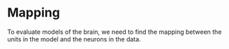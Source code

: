 # Mapping

To evaluate models of the brain, we need to find the mapping between the units in the model and the neurons in the data.
